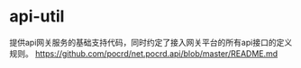 api-util
========
提供api网关服务的基础支持代码，同时约定了接入网关平台的所有api接口的定义规则。
https://github.com/pocrd/net.pocrd.api/blob/master/README.md
